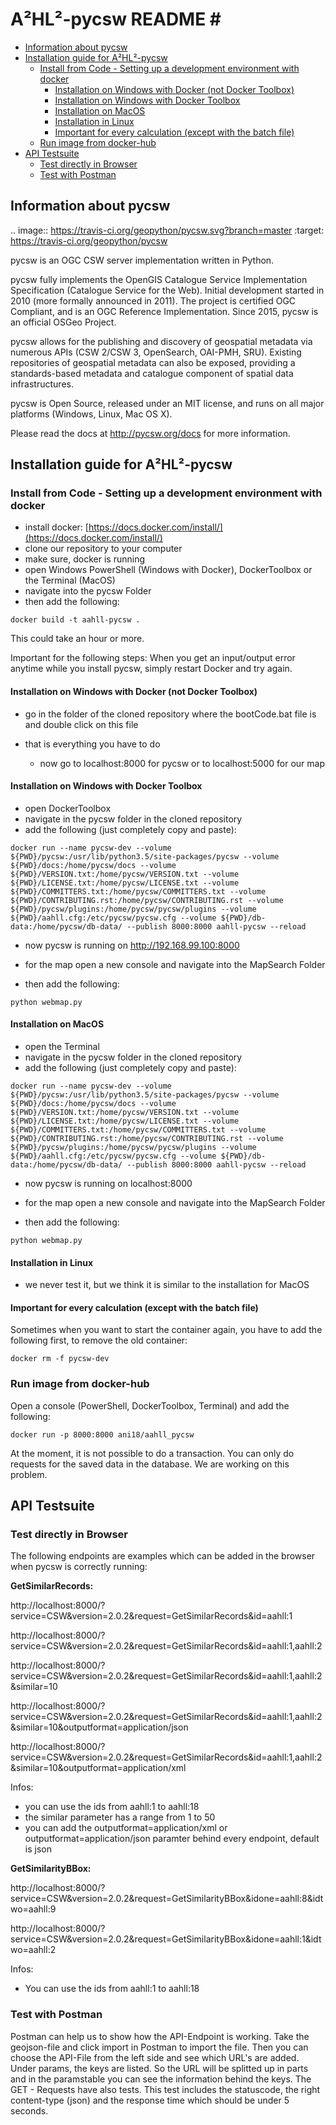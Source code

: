 # A²HL²-pycsw README # <!-- omit in toc -->

- [Information about pycsw](#information-about-pycsw)
- [Installation guide for A²HL²-pycsw](#installation-guide-for-a²hl²-pycsw)
  - [Install from Code - Setting up a development environment with docker](#install-from-code---setting-up-a-development-environment-with-docker)
    - [Installation on Windows with Docker (not Docker Toolbox)](#installation-on-windows-with-docker-not-docker-toolbox)
    - [Installation on Windows with Docker Toolbox](#installation-on-windows-with-docker-toolbox)
    - [Installation on MacOS](#installation-on-macos)
    - [Installation in Linux](#installation-in-linux)
    - [Important for every calculation (except with the batch file)](#important-for-every-calculation-except-with-the-batch-file)
  - [Run image from docker-hub](#run-image-from-docker-hub)
- [API Testsuite](#api-testsuite)
  - [Test directly in Browser](#test-directly-in-browser)
  - [Test with Postman](#test-with-postman)

## Information about pycsw ##

.. image:: https://travis-ci.org/geopython/pycsw.svg?branch=master
    :target: https://travis-ci.org/geopython/pycsw

pycsw is an OGC CSW server implementation written in Python.

pycsw fully implements the OpenGIS Catalogue Service Implementation 
Specification (Catalogue Service for the Web). Initial development started in 
2010 (more formally announced in 2011). The project is certified OGC 
Compliant, and is an OGC Reference Implementation.  Since 2015, pycsw is an 
official OSGeo Project.

pycsw allows for the publishing and discovery of geospatial metadata via 
numerous APIs (CSW 2/CSW 3, OpenSearch, OAI-PMH, SRU). Existing repositories 
of geospatial metadata can also be exposed, providing a standards-based 
metadata and catalogue component of spatial data infrastructures.

pycsw is Open Source, released under an MIT license, and runs on all major 
platforms (Windows, Linux, Mac OS X).

Please read the docs at http://pycsw.org/docs for more information.

## Installation guide for A²HL²-pycsw ##

### Install from Code - Setting up a development environment with docker ###

- install docker: [https://docs.docker.com/install/](https://docs.docker.com/install/)
- clone our repository to your computer
- make sure, docker is running
- open Windows PowerShell (Windows with Docker), DockerToolbox or the Terminal (MacOS) 
- navigate into the pycsw Folder
- then add the following:

```
docker build -t aahll-pycsw .
```

This could take an hour or more. 

Important for the following steps: When you get an input/output error anytime while you install pycsw, simply restart Docker and try again.

#### Installation on Windows with Docker (not Docker Toolbox) ####

- go in the folder of the cloned repository where the bootCode.bat file is and double click on this file

- that is everything you have to do 
	- now go to localhost:8000 for pycsw or to localhost:5000 for our map

#### Installation on Windows with Docker Toolbox ####

- open DockerToolbox 
- navigate in the pycsw folder in the cloned repository
- add the following (just completely copy and paste):

```
docker run --name pycsw-dev --volume ${PWD}/pycsw:/usr/lib/python3.5/site-packages/pycsw --volume ${PWD}/docs:/home/pycsw/docs --volume ${PWD}/VERSION.txt:/home/pycsw/VERSION.txt --volume ${PWD}/LICENSE.txt:/home/pycsw/LICENSE.txt --volume ${PWD}/COMMITTERS.txt:/home/pycsw/COMMITTERS.txt --volume ${PWD}/CONTRIBUTING.rst:/home/pycsw/CONTRIBUTING.rst --volume ${PWD}/pycsw/plugins:/home/pycsw/pycsw/plugins --volume ${PWD}/aahll.cfg:/etc/pycsw/pycsw.cfg --volume ${PWD}/db-data:/home/pycsw/db-data/ --publish 8000:8000 aahll-pycsw --reload
```

- now pycsw is running on http://192.168.99.100:8000

- for the map open a new console and navigate into the MapSearch Folder 
- then add the following:

```
python webmap.py
```

#### Installation on MacOS ####

- open the Terminal 
- navigate in the pycsw folder in the cloned repository
- add the following (just completely copy and paste):

```
docker run --name pycsw-dev --volume ${PWD}/pycsw:/usr/lib/python3.5/site-packages/pycsw --volume ${PWD}/docs:/home/pycsw/docs --volume ${PWD}/VERSION.txt:/home/pycsw/VERSION.txt --volume ${PWD}/LICENSE.txt:/home/pycsw/LICENSE.txt --volume ${PWD}/COMMITTERS.txt:/home/pycsw/COMMITTERS.txt --volume ${PWD}/CONTRIBUTING.rst:/home/pycsw/CONTRIBUTING.rst --volume ${PWD}/pycsw/plugins:/home/pycsw/pycsw/plugins --volume ${PWD}/aahll.cfg:/etc/pycsw/pycsw.cfg --volume ${PWD}/db-data:/home/pycsw/db-data/ --publish 8000:8000 aahll-pycsw --reload
```

- now pycsw is running on localhost:8000

- for the map open a new console and navigate into the MapSearch Folder 
- then add the following:

```
python webmap.py
```

#### Installation in Linux ####

- we never test it, but we think it is similar to the installation for MacOS 

#### Important for every calculation (except with the batch file) ####

Sometimes when you want to start the container again, you have to add the following first, to remove the old container:

```
docker rm -f pycsw-dev
```

### Run image from docker-hub ###

Open a console (PowerShell, DockerToolbox, Terminal) and add the following:

```
docker run -p 8000:8000 ani18/aahll_pycsw
```

At the moment, it is not possible to do a transaction. You can only do requests for the saved data in the database. We are working on this problem. 
    
## API Testsuite ##

### Test directly in Browser  

The following endpoints are examples which can be added in the browser when pycsw is correctly running:

**GetSimilarRecords:**

http://localhost:8000/?service=CSW&version=2.0.2&request=GetSimilarRecords&id=aahll:1

http://localhost:8000/?service=CSW&version=2.0.2&request=GetSimilarRecords&id=aahll:1,aahll:2

http://localhost:8000/?service=CSW&version=2.0.2&request=GetSimilarRecords&id=aahll:1,aahll:2&similar=10

http://localhost:8000/?service=CSW&version=2.0.2&request=GetSimilarRecords&id=aahll:1,aahll:2&similar=10&outputformat=application/json

http://localhost:8000/?service=CSW&version=2.0.2&request=GetSimilarRecords&id=aahll:1,aahll:2&similar=10&outputformat=application/xml

Infos: 

- you can use the ids from aahll:1 to aahll:18
- the similar parameter has a range from 1 to 50
- you can add the outputformat=application/xml or outputformat=application/json paramter behind every endpoint, default is json


**GetSimilarityBBox:**

http://localhost:8000/?service=CSW&version=2.0.2&request=GetSimilarityBBox&idone=aahll:8&idtwo=aahll:9

http://localhost:8000/?service=CSW&version=2.0.2&request=GetSimilarityBBox&idone=aahll:1&idtwo=aahll:2

Infos: 

- You can use the ids from aahll:1 to aahll:18


### Test with Postman ###

Postman can help us to show how the API-Endpoint is working. Take the geojson-file and click import in Postman to import the file. Then you can choose the API-File from the left side and see which URL's are added. Under params, the keys are listed. So the URL will be splitted up in parts and in the paramstable you can see the information behind the keys. The GET - Requests have also tests. This test includes the statuscode, the right content-type (json) and the response time which should be under 5 seconds.





